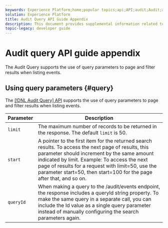```yaml
---
keywords: Experience Platform;home;popular topics;api;API;audit;Audit;audits;Audits
solution: Experience Platform
title: Audit Query API Guide Appendix
description: This document provides supplemental information related to working with the Audit Query API.
topic-legacy: developer guide
---
```

# Audit query API guide appendix

The Audit Query supports the use of query parameters to page and filter results when listing events.

## Using query parameters {#query}

The [[!DNL Audit Query] API](https://developer.adobe.com/experience-platform-apis/references/audit-query) supports the use of query parameters to page and filter results when listing events.

| Parameter | Description |
| --- | --- |
| `limit` | The maximum number of records to be returned in the response. The default `limit` is 50.|
| `start` | A pointer to the first item for the returned search results. To access the next page of results, this parameter should increment by the same amount indicated by limit. Example: To access the next page of results for a request with limit=50, use the parameter start=50, then start=100 for the page after that, and so on. |
| `queryId` | When making a query to the /audit/events endpoint, the response includes a queryId string property. To make the same query in a separate call, you can include the Id value as a single query parameter instead of manually configuring the search parameters again. |
